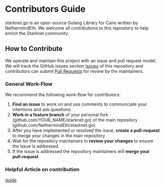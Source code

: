 # Contributors Guide

starknet.go is an open-source Golang Library for Cairo written by NethermindEth.
We welcome all contributions to this repository to help enrich the Starknet community.

## How to Contribute

We operate and maintain this project with an issue and pull request model. We will track
the GitHub issues section [Issues](https://github.com/NethermindEth/starknet.go/issues) of this repository
and contributors can submit [Pull
Requests](https://github.com/NethermindEth/starknet.go/pulls) for review by the maintainers.

### General Work-Flow

 We recommend the following work-flow for contributors:

 1. **Find an issue** to work on and use comments to communciate your intentions and ask questions.
 2. **Work in a feature branch** of your personal fork (github.com/YOUR_NAME/starknet.go) of the main repository (github.com/NethermindEth/starknet.go).
 3. After you have implemented or resolved the issue, **create a pull-request** to merge your changes in the main repository
 4. Wait for the repository maintainers to **review your changes** to ensure the issue is addressed.
 5. If the issue is addressed the repository maintainers will **merge your pull-request**

### Helpful Article on contribution

[guide](https://akrabat.com/the-beginners-guide-to-contributing-to-a-github-project/)
